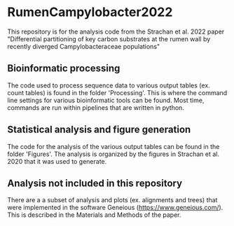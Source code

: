 # RumenCampylobacter2022
This repository is for the analysis code from the Strachan et al. 2022 paper "Differential partitioning of key carbon substrates at the rumen wall by recently diverged Campylobacteraceae populations"

## Bioinformatic processing
The code used to process sequence data to various output tables (ex. count tables) is found in the folder 'Processing'. This is where the command line settings for various bioinformatic tools can be found. Most time, commands are run within pipelines that are written in python.

## Statistical analysis and figure generation
The code for the analysis of the various output tables can be found in the folder 'Figures'. The analysis is organized by the figures in Strachan et al. 2020 that it was used to generate.

## Analysis not included in this repository
There are a a subset of analysis and plots (ex. alignments and trees) that were implemented in the software Geneious (https://www.geneious.com/). This is described in the Materials and Methods of the paper.
